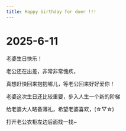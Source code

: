 ```yaml
---
title: Happy birthday for duer !!! 
---
```


# 2025-6-11
老婆生日快乐！

老公还在出差，非常非常愧疚，

真想赶快回来抱抱嘟儿，等老公回来好好爱你！

老婆这次生日还比较重要，步入人生一个新的阶梯

给老婆大人略备薄礼，希望老婆喜欢，(☆▽☆)

打开老公衣柜左边后面找一找~

